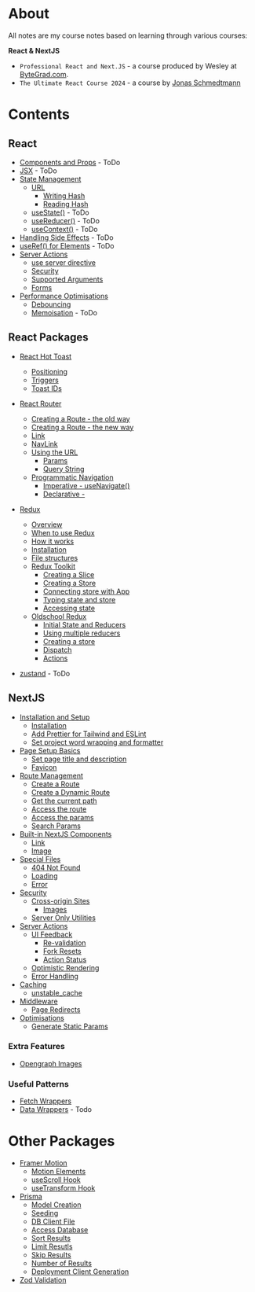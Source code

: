 # About

All notes are my course notes based on learning through various courses:

**React & NextJS**

- `Professional React and Next.JS` - a course produced by Wesley at [ByteGrad.com](https://bytegrad.com).
- `The Ultimate React Course 2024` - a course by [Jonas Schmedtmann](https://www.udemy.com/course/the-ultimate-react-course/)

# Contents

## React

- [Components and Props](#) - ToDo
- [JSX](#) - ToDo
- [State Management](./react/state.md#state)
  - [URL](./react/state.md#url)
    - [Writing Hash](./react/state.md#write-hash)
    - [Reading Hash](./react/state.md#read-hash)
  - [useState()](#) - ToDo
  - [useReducer()](#) - ToDo
  - [useContext()](#) - ToDo
- [Handling Side Effects](#) - ToDo
- [useRef() for Elements](#) - ToDo
- [Server Actions](./react/server-actions.md)
  - [use server directive](./react/server-actions.md#use-server-directive)
  - [Security](./react/server-actions.md#security)
  - [Supported Arguments](./react/server-actions.md#supported-arguments)
  - [Forms](./react/server-actions.md#server-actions-in-forms)
- [Performance Optimisations](./react/optimisations.md#optimisations)
  - [Debouncing](./react/optimisations.md#debouncing)
  - [Memoisation](#) - ToDo

## React Packages

- [React Hot Toast](./react/react-packages/react-hot-toast.md#react-hot-toast)
  - [Positioning](./react/react-packages/react-hot-toast.md#toast-position)
  - [Triggers](./react/react-packages/react-hot-toast.md#trigger-toast)
  - [Toast IDs](./react/react-packages/react-hot-toast.md#toast-id)
- [React Router](./react/react-packages/react-router.md)
  - [Creating a Route - the old way](./react/react-packages/react-router-old.md)
  - [Creating a Route - the new way](./react/react-packages/react-router.md#creating-route)
  - [Link](./react/react-packages/react-router.md#linking-between-pages)
  - [NavLink](./react/react-packages/react-router.md#navlink)
  - [Using the URL](./react/react-packages/react-router.md#storing-state-in-the-url)
    - [Params](./react/react-packages/react-router.md#params)
    - [Query String](./react/react-packages/react-router.md#query-string)
  - [Programmatic Navigation](./react/react-packages/react-router.md#programatic-navigation)
    - [Imperative - useNavigate()](./react/react-packages/react-router.md#imperative-with-the-usenavigate-hook)
    - [Declarative - <Navigate />](./react/react-packages/react-router.md#declarative-with-the-navigate--component)
- [Redux](./react/react-packages/redux.md)

  - [Overview](./react/react-packages/redux.md#overview)
  - [When to use Redux](./react/react-packages/redux.md#when-should-we-use-redux)
  - [How it works](./react/react-packages/redux.md#how-does-redux-work)
  - [Installation](./react/react-packages/redux.md#installation)
  - [File structures](./react/react-packages/redux.md#file-structures)
  - [Redux Toolkit](./react/react-packages/redux.md#redux-toolkit)
    - [Creating a Slice](./react/react-packages/redux.md#create-a-slice)
    - [Creating a Store](./react/react-packages/redux.md#create-the-store-with-toolkit)
    - [Connecting store with App](./react/react-packages/redux.md#connecting-the-store-to-the-app)
    - [Typing state and store](./react/react-packages/redux.md#typing-state-and-store)
    - [Accessing state](./react/react-packages/redux.md#accessing-state)
  - [Oldschool Redux](./react/react-packages/redux.md#oldschool-redux)
    - [Initial State and Reducers](./react/react-packages/redux.md#initial-state--reducers)
    - [Using multiple reducers](./react/react-packages/redux.md#using-multiple-reducers)
    - [Creating a store](./react/react-packages/redux.md#create-a-store)
    - [Dispatch](./react/react-packages/redux.md#dispatch)
    - [Actions](./react/react-packages/redux.md#actions)

- [zustand](#) - ToDo

## NextJS

- [Installation and Setup](./nextjs/setup.md#installation-and-setup)
  - [Installation](./nextjs/setup.md#installation)
  - [Add Prettier for Tailwind and ESLint](./nextjs/setup.md#add-prettier-and-prettier-for-tailwind-and-eslint)
  - [Set project word wrapping and formatter](./nextjs/setup.md#enable-wordwrapping-and-set-default-formatter-in-vs-code)
- [Page Setup Basics](./nextjs/page-basics.md#page-setup-basics)
  - [Set page title and description](./nextjs/page-basics.md#set-page-title-and-description)
  - [Favicon](./nextjs/page-basics.md#favicon)
- [Route Management](./nextjs/route-management.md#route-management)
  - [Create a Route](./nextjs/route-management.md#create-a-route)
  - [Create a Dynamic Route](./nextjs/route-management.md#create-a-dynamic-route)
  - [Get the current path](./nextjs/route-management.md#get-the-current-pathname)
  - [Access the route](./nextjs/route-management.md#access-the-route)
  - [Access the params](./nextjs/route-management.md#access-the-params)
  - [Search Params](./nextjs/route-management.md#search-params)
- [Built-in NextJS Components](./nextjs/nextjs-components.md#built-in-nextjs-components)
  - [Link](./nextjs/nextjs-components.md#the-link-component)
  - [Image](./nextjs/nextjs-components.md#the-image-component)
- [Special Files](./nextjs/special-files.md#special-files)
  - [404 Not Found](./nextjs/special-files.md#404-not-found-component)
  - [Loading](./nextjs/special-files.md#loading-states)
  - [Error](./nextjs/special-files.md#error-page)
- [Security](./nextjs/security.md#security)
  - [Cross-origin Sites](./nextjs/security.md#cross-origin-sites)
    - [Images](./nextjs/security.md#for-images)
  - [Server Only Utilities](./nextjs/security.md#server-only-utilities)
- [Server Actions](./nextjs/server-actions-njs.md#server-actions-in-nextjs)
  - [UI Feedback](./nextjs/server-actions-njs.md#ui-feedback)
    - [Re-validation](./nextjs/server-actions-njs.md#re-validation)
    - [Fork Resets](./nextjs/server-actions-njs.md#form-resets)
    - [Action Status](./nextjs/server-actions-njs.md#status)
  - [Optimistic Rendering](./nextjs/server-actions-njs.md#optimistic-rendering)
  - [Error Handling](./nextjs/server-actions-njs.md#error-handling)
- [Caching](./nextjs/cache.md#caching)
  - [unstable_cache](./nextjs/cache.md#unstable_cache)
- [Middleware](./nextjs/middleware.md#middleware)
  - [Page Redirects](./nextjs/middleware.md#page-redirect)
- [Optimisations](./nextjs/optimisations.md#optimisations)
  - [Generate Static Params](./nextjs/optimisations.md#generate-static-params)

### Extra Features

- [Opengraph Images](./nextjs/extra-features.md#opengraph-images)

### Useful Patterns

- [Fetch Wrappers](./nextjs/fetch-wrapper#fetch-wrapper)
- [Data Wrappers](#) - Todo

# Other Packages

- [Framer Motion](./packages/framer-motion.md#framer-motion)
  - [Motion Elements](./packages/framer-motion.md/#create-a-motion-element)
  - [useScroll Hook](./packages/framer-motion.md/#framer-motion-usescroll-hook)
  - [useTransform Hook](./packages/framer-motion.md/#usetransform)
- [Prisma](./packages/prisma.md#prisma)
  - [Model Creation](./packages/prisma.md#create-model)
  - [Seeding](./packages/prisma.md/#seed-the-db)
  - [DB Client File](./packages/prisma.md/#create-db-client-file)
  - [Access Database](./packages/prisma.md/#access-db)
  - [Sort Results](./packages/prisma.md/#sort-results)
  - [Limit Resutls](./packages/prisma.md#limit-results)
  - [Skip Results](./packages/prisma.md#skip-results)
  - [Number of Results](./packages/prisma.md#number-of-results)
  - [Deployment Client Generation](./packages/prisma.md#post-install-client-generation-for-deployment)
- [Zod Validation](./packages/zod.md)
